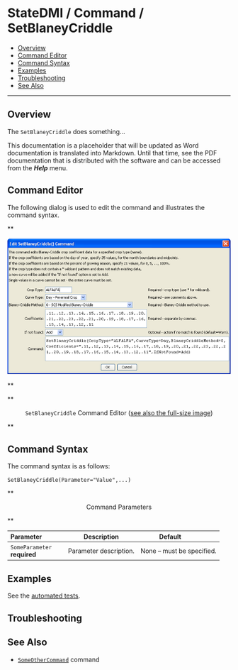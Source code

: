 # StateDMI / Command / SetBlaneyCriddle #

* [Overview](#overview)
* [Command Editor](#command-editor)
* [Command Syntax](#command-syntax)
* [Examples](#examples)
* [Troubleshooting](#troubleshooting)
* [See Also](#see-also)

-------------------------

## Overview ##

The `SetBlaneyCriddle` does something...

This documentation is a placeholder that will be updated as Word documentation is translated into Markdown.
Until that time, see the PDF documentation that is distributed with the software and can be accessed
from the ***Help*** menu.

## Command Editor ##

The following dialog is used to edit the command and illustrates the command syntax.

**<p style="text-align: center;">
![SetBlaneyCriddle](SetBlaneyCriddle.png)
</p>**

**<p style="text-align: center;">
`SetBlaneyCriddle` Command Editor (<a href="../SetBlaneyCriddle.png">see also the full-size image</a>)
</p>**

## Command Syntax ##

The command syntax is as follows:

```text
SetBlaneyCriddle(Parameter="Value",...)
```
**<p style="text-align: center;">
Command Parameters
</p>**

| **Parameter**&nbsp;&nbsp;&nbsp;&nbsp;&nbsp;&nbsp;&nbsp;&nbsp;&nbsp;&nbsp;&nbsp;&nbsp; | **Description** | **Default**&nbsp;&nbsp;&nbsp;&nbsp;&nbsp;&nbsp;&nbsp;&nbsp;&nbsp;&nbsp; |
| --------------|-----------------|----------------- |
|`SomeParameter`<br>**required**|Parameter description.|None – must be specified.|

## Examples ##

See the [automated tests](https://github.com/OpenCDSS/cdss-app-statedmi-test/tree/master/test/regression/commands/SetBlaneyCriddle).

## Troubleshooting ##

## See Also ##

* [`SomeOtherCommand`](../SomeOtherCommand/SomeOtherCommand) command

